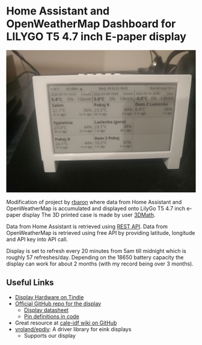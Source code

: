 # Home Assistant and OpenWeatherMap Dashboard for LILYGO T5 4.7 inch E-paper display
![Eink example](eink_inside_case.jpg)

Modification of project by [rbaron](https://github.com/rbaron/eink-ha) where data from Home Assistant and OpenWeatherMap is accumulated and displayed onto LilyGo T5 4.7 inch e-paper display
The 3D printed case is made by user [3DMath](https://www.thingiverse.com/thing:4890972).

Data from Home Assistant is retrieved using [REST API](https://developers.home-assistant.io/docs/api/rest/).
Data from OpenWeatherMap is retrieved using free API by providing latitude, longitude and API key into API call.

Display is set to refresh every 20 minutes from 5am till midnight which is roughly 57 refreshes/day. Depending on the 18650 battery capacity the display can work for about 2 months (with my record being over 3 months).
## Useful Links
* [Display Hardware on Tindie](https://www.tindie.com/products/lilygo/lilygo-t5-47-inch-e-paper-esp32-v3-version/)
* [Official GitHub repo for the display](https://github.com/Xinyuan-LilyGO/LilyGo-EPD47)
  * [Display datasheet](https://github.com/Xinyuan-LilyGO/LilyGo-EPD47/blob/master/Display_datasheet.pdf)
  * [Pin definitions in code](https://github.com/Xinyuan-LilyGO/LilyGo-EPD47/blob/dc05af2a794185abf3540b6027b6ab2a13ec63c6/src/ed097oc4.h)
* Great resource at [cale-idf wiki on GitHub](https://github.com/martinberlin/cale-idf/wiki/Model-parallel-ED047TC1.h)
* [vroland/epdiy](https://github.com/vroland/epdiy): A driver library for eink displays
  * Supports our display